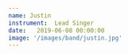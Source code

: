 ```yaml
---
name: Justin
instrument:  Lead Singer
date:   2019-06-08 00:00:00
image: '/images/band/justin.jpg'
---
```

